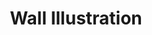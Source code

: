 ---
title: Wall Illustration
description: Conceptualization, Character design
categories:
- ILLUSTRATION & ART
layout: portfolio_detail
background-class: portBgImg
background-image: "/assets/img/portfolio/wall/wallillustration_thumbnail.png"
porject_title: Wall Illustration
porject_subtitle: Conceptualization, Character design
porject_apple_imglink: ""
porject_android_imglink: ""
project_detail: A designing studio’s walls should not be plain and boring. So we did some awesome cool illustrations to spice them up. We designed some characters and props and put it on our walls to showcase our creativity.
whatWeDoList:
- Conceptualization
- Character design
img: "/assets/img/portfolio/wall/2.png"
imgContent:  Wall illustration featuring a kid brahma.

variation_title: MORE SAMPLES

variation_img1: "/assets/img/portfolio/wall/7.png"
variation_img2: "/assets/img/portfolio/wall/8.png"
variation_img3: "/assets/img/portfolio/wall/9.png"
---